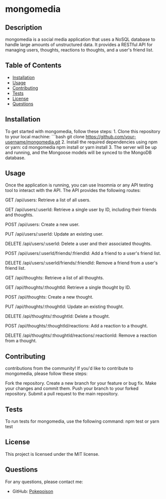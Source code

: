 # mongomedia

## Description
mongomedia is a social media application that uses a NoSQL database to handle large amounts of unstructured data. It provides a RESTful API for managing users, thoughts, reactions to thoughts, and a user's friend list.

## Table of Contents
- [Installation](#installation)
- [Usage](#usage)
- [Contributing](#contributing)
- [Tests](#tests)
- [License](#license)
- [Questions](#questions)

## Installation
To get started with mongomedia, follow these steps:
    1. Clone this repository to your local machine:
        ```bash
        git clone https://github.com/your-username/mongomedia.git
    2. Install the required dependencies using npm or yarn:
            cd mongomedia
            npm install
            or
            yarn install
    3. The server will be up and running, and the Mongoose models will be synced to the MongoDB database.

## Usage
Once the application is running, you can use Insomnia or any API testing tool to interact with the API. The API provides the following routes:

GET /api/users: Retrieve a list of all users.

GET /api/users/:userId: Retrieve a single user by ID, including their friends and thoughts.

POST /api/users: Create a new user.

PUT /api/users/:userId: Update an existing user.

DELETE /api/users/:userId: Delete a user and their associated thoughts.

POST /api/users/:userId/friends/:friendId: Add a friend to a user's friend list.

DELETE /api/users/:userId/friends/:friendId: Remove a friend from a user's friend list.

GET /api/thoughts: Retrieve a list of all thoughts.

GET /api/thoughts/:thoughtId: Retrieve a single thought by ID.

POST /api/thoughts: Create a new thought.

PUT /api/thoughts/:thoughtId: Update an existing thought.

DELETE /api/thoughts/:thoughtId: Delete a thought.

POST /api/thoughts/:thoughtId/reactions: Add a reaction to a thought.

DELETE /api/thoughts/:thoughtId/reactions/:reactionId: Remove a reaction from a thought.

## Contributing
contributions from the community! If you'd like to contribute to mongomedia, please follow these steps:

Fork the repository.
Create a new branch for your feature or bug fix.
Make your changes and commit them.
Push your branch to your forked repository.
Submit a pull request to the main repository.

## Tests
To run tests for mongomedia, use the following command:
    npm test
    or
    yarn test

## License
This project is licensed under the MIT license.

## Questions
For any questions, please contact me:
- GitHub: [Pokepoison](https://github.com/Pokepoison)

  
